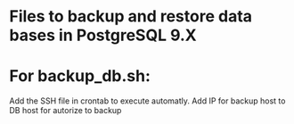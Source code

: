 # Files to backup and restore data bases in PostgreSQL 9.X

# For backup_db.sh:

Add the SSH file in crontab to execute automatly. Add IP for backup host to DB host for autorize to backup

